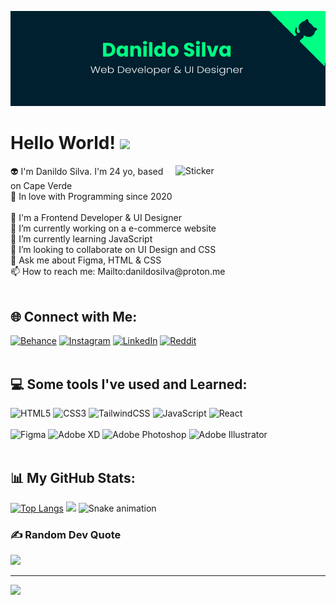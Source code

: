 ![MasterHead](banner.png)
# Hello World! <img src="https://raw.githubusercontent.com/MartinHeinz/MartinHeinz/master/wave.gif" width="30px">
<img align="right" width="240px" alt="Sticker" src="https://distok.top/stickers/749043879713701898/749054660769218631.gif">
👽 I'm Danildo Silva. I'm 24 yo, based on Cape Verde<br>💙 In love with Programming since 2020<br><br>🎨 I'm a Frontend Developer & UI Designer<br>🔭 I’m currently working on a e-commerce website<br>🧪 I’m currently learning JavaScript<br>👯 I’m looking to collaborate on UI Design and CSS<br>💬 Ask me about Figma, HTML & CSS<br>📫 How to reach me: Mailto:danildosilva@proton.me<br>
<br>

## 🌐 Connect with Me:
[![Behance](https://img.shields.io/badge/Behance-1769ff?logo=behance&logoColor=white)](https://behance.net/dannyspark) [![Instagram](https://img.shields.io/badge/Instagram-%23E4405F.svg?logo=Instagram&logoColor=white)](https://instagram.com/dannydspark/) [![LinkedIn](https://img.shields.io/badge/LinkedIn-%230077B5.svg?logo=linkedin&logoColor=white)](https://linkedin.com/in/DanildoSilva/) [![Reddit](https://img.shields.io/badge/Reddit-%23FF4500.svg?logo=Reddit&logoColor=white)](https://reddit.com/user/DSpark09)
<br>
<br>

## 💻 Some tools I've used and Learned:
![HTML5](https://img.shields.io/badge/html5-%23E34F26.svg?style=for-the-badge&logo=html5&logoColor=white) ![CSS3](https://img.shields.io/badge/css3-%231572B6.svg?style=for-the-badge&logo=css3&logoColor=white) ![TailwindCSS](https://img.shields.io/badge/tailwindcss-%2338B2AC.svg?style=for-the-badge&logo=tailwind-css&logoColor=white) ![JavaScript](https://img.shields.io/badge/javascript-%23323330.svg?style=for-the-badge&logo=javascript&logoColor=%23F7DF1E) ![React](https://img.shields.io/badge/react-%2320232a.svg?style=for-the-badge&logo=react&logoColor=%2361DAFB)<br><br> 	![Figma](https://img.shields.io/badge/figma-%23F24E1E.svg?style=for-the-badge&logo=figma&logoColor=white) ![Adobe XD](https://img.shields.io/badge/Adobe%20XD-470137?style=for-the-badge&logo=Adobe%20XD&logoColor=#FF61F6) ![Adobe Photoshop](https://img.shields.io/badge/adobephotoshop-%2331A8FF.svg?style=for-the-badge&logo=adobephotoshop&logoColor=white) ![Adobe Illustrator](https://img.shields.io/badge/adobeillustrator-%23FF9A00.svg?style=for-the-badge&logo=adobeillustrator&logoColor=white)
<br>
<br>

## 📊 My GitHub Stats:
[![Top Langs](https://github-readme-stats.vercel.app/api/top-langs/?username=DanildoSilva&theme=vue-dark&hide_border=true)](https://github.com/DanildoSilva/github-readme-stats)
![](https://github-readme-stats.vercel.app/api?username=DanildoSilva&show_icons=true&theme=vue-dark&hide_border=true&include_all_commits=true&count_private=true)
![Snake animation](https://github.com/DanildoSilva/DanildoSilva/blob/output/github-contribution-grid-snake.svg)
<br>

### ✍️ Random Dev Quote
![](https://quotes-github-readme.vercel.app/api?type=vetical&theme=tokyonight)

---
[![](https://visitcount.itsvg.in/api?id=DanildoSilva&icon=5&color=0)](https://visitcount.itsvg.in)
